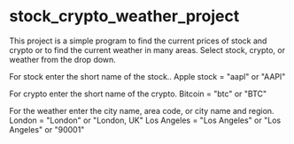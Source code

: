 # stock_crypto_weather_project

This project is a simple program to find the current prices of stock and crypto or to find the current weather in many areas.
Select stock, crypto, or weather from the drop down.

For stock enter the short name of the stock..
Apple stock = "aapl" or "AAPl"

For crypto enter the short name of the crypto.
Bitcoin = "btc" or "BTC"

For the weather enter the city name, area code, or city name and region.
London = "London" or "London, UK"
Los Angeles = "Los Angeles" or "Los Angeles" or "90001"
